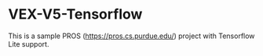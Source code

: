 # VEX-V5-Tensorflow
This is a sample PROS (https://pros.cs.purdue.edu/) project with Tensorflow Lite support.
